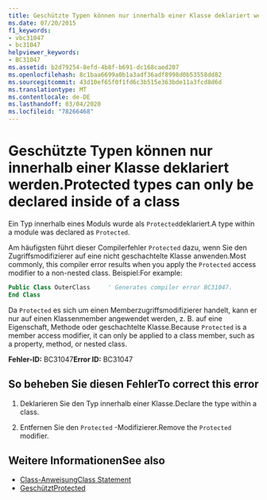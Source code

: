 ```yaml
---
title: Geschützte Typen können nur innerhalb einer Klasse deklariert werden.
ms.date: 07/20/2015
f1_keywords:
- vbc31047
- bc31047
helpviewer_keywords:
- BC31047
ms.assetid: b2d79254-8efd-4b8f-b691-dc168caed207
ms.openlocfilehash: 8c1baa6699a0b1a3adf36adf8998d0b53558dd82
ms.sourcegitcommit: 43d10ef65f0f1fd6c3b515e363bde11a3fcd8d6d
ms.translationtype: MT
ms.contentlocale: de-DE
ms.lasthandoff: 03/04/2020
ms.locfileid: "78266468"
---
```

# <a name="protected-types-can-only-be-declared-inside-of-a-class"></a><span data-ttu-id="5409f-102">Geschützte Typen können nur innerhalb einer Klasse deklariert werden.</span><span class="sxs-lookup"><span data-stu-id="5409f-102">Protected types can only be declared inside of a class</span></span>
<span data-ttu-id="5409f-103">Ein Typ innerhalb eines Moduls wurde als `Protected`deklariert.</span><span class="sxs-lookup"><span data-stu-id="5409f-103">A type within a module was declared as `Protected`.</span></span>

<span data-ttu-id="5409f-104">Am häufigsten führt dieser Compilerfehler `Protected` dazu, wenn Sie den Zugriffsmodifizierer auf eine nicht geschachtelte Klasse anwenden.</span><span class="sxs-lookup"><span data-stu-id="5409f-104">Most commonly, this compiler error results when you apply the `Protected` access modifier to a non-nested class.</span></span> <span data-ttu-id="5409f-105">Beispiel:</span><span class="sxs-lookup"><span data-stu-id="5409f-105">For example:</span></span>

```vb
Public Class OuterClass     ' Generates compiler error BC31047.
End Class
```

<span data-ttu-id="5409f-106">Da `Protected` es sich um einen Memberzugriffsmodifizierer handelt, kann er nur auf einen Klassenmember angewendet werden, z. B. auf eine Eigenschaft, Methode oder geschachtelte Klasse.</span><span class="sxs-lookup"><span data-stu-id="5409f-106">Because `Protected` is a member access modifier, it can only be applied to a class member, such as a property, method, or nested class.</span></span>

 <span data-ttu-id="5409f-107">**Fehler-ID:** BC31047</span><span class="sxs-lookup"><span data-stu-id="5409f-107">**Error ID:** BC31047</span></span>  
  
## <a name="to-correct-this-error"></a><span data-ttu-id="5409f-108">So beheben Sie diesen Fehler</span><span class="sxs-lookup"><span data-stu-id="5409f-108">To correct this error</span></span>  
  
1. <span data-ttu-id="5409f-109">Deklarieren Sie den Typ innerhalb einer Klasse.</span><span class="sxs-lookup"><span data-stu-id="5409f-109">Declare the type within a class.</span></span>  
  
2. <span data-ttu-id="5409f-110">Entfernen Sie den `Protected` -Modifizierer.</span><span class="sxs-lookup"><span data-stu-id="5409f-110">Remove the `Protected` modifier.</span></span>  
  
## <a name="see-also"></a><span data-ttu-id="5409f-111">Weitere Informationen</span><span class="sxs-lookup"><span data-stu-id="5409f-111">See also</span></span>

- [<span data-ttu-id="5409f-112">Class-Anweisung</span><span class="sxs-lookup"><span data-stu-id="5409f-112">Class Statement</span></span>](../../visual-basic/language-reference/statements/class-statement.md)
- [<span data-ttu-id="5409f-113">Geschützt</span><span class="sxs-lookup"><span data-stu-id="5409f-113">Protected</span></span>](../../visual-basic/language-reference/modifiers/protected.md)
